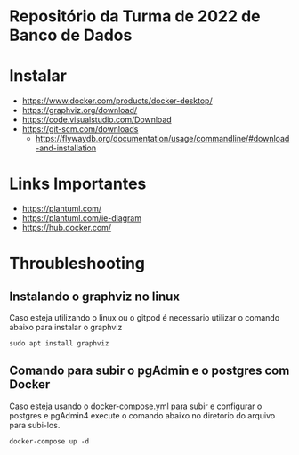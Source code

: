 # Repositório da Turma de 2022 de Banco de Dados 

# Instalar 

- https://www.docker.com/products/docker-desktop/
- https://graphviz.org/download/
- https://code.visualstudio.com/Download
- https://git-scm.com/downloads
  - https://flywaydb.org/documentation/usage/commandline/#download-and-installation

# Links Importantes

- https://plantuml.com/
- https://plantuml.com/ie-diagram
- https://hub.docker.com/

# Throubleshooting

## Instalando o graphviz no linux
Caso esteja utilizando o linux ou o gitpod é necessario utilizar o comando abaixo para instalar o graphviz

    sudo apt install graphviz 

## Comando para subir o pgAdmin e o postgres com Docker
Caso esteja usando o docker-compose.yml para subir e configurar o postgres e pgAdmin4 execute o comando abaixo 
no diretorio do arquivo para subi-los.

    docker-compose up -d 